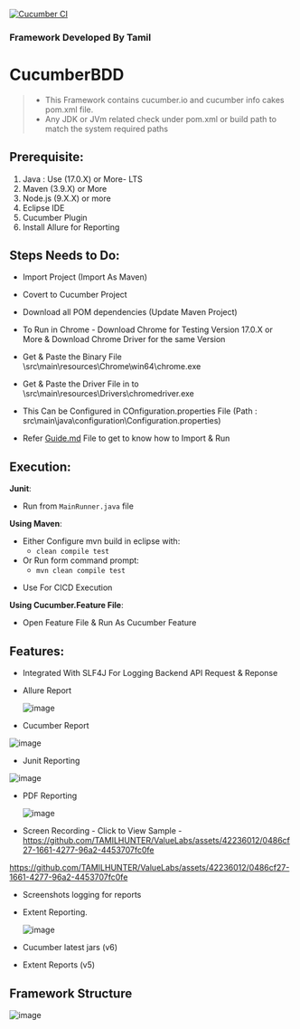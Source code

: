 [![Cucumber CI](https://github.com/Damm999/CucumberBDD/actions/workflows/CI.yml/badge.svg)](https://github.com/Damm999/CucumberBDD/actions/workflows/CI.yml)

### Framework Developed By Tamil
  
# CucumberBDD
> * This Framework contains cucumber.io and cucumber info cakes pom.xml file.
> * Any JDK or JVm related check under pom.xml or build path to match the system required paths

## Prerequisite: 

1. Java : Use (17.0.X) or More- LTS  
2. Maven (3.9.X) or More
3. Node.js (9.X.X) or more
4. Eclipse IDE
5. Cucumber Plugin
6. Install Allure for Reporting

## Steps Needs to Do:

* Import Project (Import As Maven)
* Covert to Cucumber Project
* Download all POM dependencies (Update Maven Project)
* To Run in Chrome - Download Chrome for Testing Version 17.0.X or More & Download Chrome Driver for the same Version
* Get & Paste the Binary File \\src\\main\\resources\\Chrome\\win64\\chrome.exe
* Get & Paste the Driver File in to \\src\\main\\resources\\Drivers\\chromedriver.exe

* This Can be Configured in COnfiguration.properties File (Path : src\main\java\configuration\Configuration.properties)

* Refer [Guide.md](https://github.com/TAMILHUNTER/ValueLabs/blob/main/Guide.md) File to get to know how to Import & Run

## Execution: 
**Junit**:
* Run from `MainRunner.java` file
  
**Using Maven**:
* Either Configure mvn build in eclipse with:
  * `clean compile test`
* Or Run form command prompt:
  * `mvn clean compile test`

- Use For CICD Execution

**Using Cucumber.Feature File**:
* Open Feature File & Run As Cucumber Feature

## Features:

* Integrated With SLF4J For Logging Backend API Request & Reponse

* Allure Report

  ![image](https://github.com/TAMILHUNTER/ValueLabs/assets/42236012/7373053c-d0fa-4d82-b01d-d862ea35a7a5)

* Cucumber Report

![image](https://github.com/TAMILHUNTER/ValueLabs/assets/42236012/b82fc187-ff05-495b-a199-eda1b295625a)

* Junit Reporting

![image](https://github.com/TAMILHUNTER/ValueLabs/assets/42236012/0a326afc-806f-43fe-94e6-fab49885cbfd)

* PDF Reporting

  ![image](https://github.com/TAMILHUNTER/ValueLabs/assets/42236012/9d973a52-378b-4b04-88f4-61fbd83abcde)

* Screen Recording - Click to View Sample - https://github.com/TAMILHUNTER/ValueLabs/assets/42236012/0486cf27-1661-4277-96a2-4453707fc0fe
   
https://github.com/TAMILHUNTER/ValueLabs/assets/42236012/0486cf27-1661-4277-96a2-4453707fc0fe 

* Screenshots logging for reports

* Extent Reporting.

  ![image](https://github.com/TAMILHUNTER/ValueLabs/assets/42236012/7d50e722-6b01-472c-b0bb-5bdaefac9bd8)

* Cucumber latest jars (v6)
* Extent Reports (v5)

## Framework Structure

![image](https://github.com/TAMILHUNTER/ValueLabs/assets/42236012/95aadd44-30e9-4b5b-b022-e3dcb6ee1ded)
